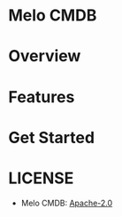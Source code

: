 # Melo CMDB



# Overview





# Features



# Get Started




# LICENSE
- Melo CMDB: [Apache-2.0](https://www.apache.org/licenses/LICENSE-2.0.txt)

  
